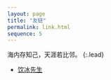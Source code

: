 ```yaml
---
layout: page
title: "友链"
permalink: link.html
sequence: 5
---
```



海内存知己，天涯若比邻。
{:.lead}


* [饮冰先生](https://myanbin.github.io/)
